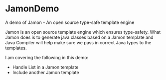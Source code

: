 JamonDemo
=========

A demo of Jamon - An open source type-safe template engine

Jamon is an open source template engine which ensures type-safety. 
What Jamon does is to generate java classes based on a Jamon template and Java Compiler will help make sure we pass in correct Java types to the templates. 

I am covering the following in this demo:
  * Handle List in a Jamon template
  * Include another Jamon template
